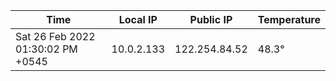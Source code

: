 | Time     | Local IP | Public IP | Temperature |
| ----------- | ----------- | ----------- | ----------- |
| Sat 26 Feb 2022 01:30:02 PM +0545      | 10.0.2.133     | 122.254.84.52  | 48.3° |
